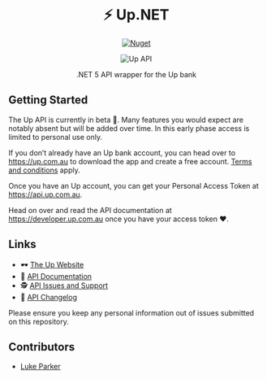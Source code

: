 <div align="center">

  # ⚡ Up.NET

  [![Nuget](https://img.shields.io/nuget/v/HUp.NET)](https://www.nuget.org/packages/HUp.NET)

  <img alt="Up API" src="https://github.com/up-banking/api/raw/master/assets/up-api.jpg" />

  .NET 5 API wrapper for the Up bank

</div>

## Getting Started

The Up API is currently in beta 🔧. Many features you would expect are notably
absent but will be added over time. In this early phase access is limited to
personal use only.

If you don’t already have an Up bank account, you can head over to
https://up.com.au to download the app and create a free account.
[Terms and conditions](https://up.com.au/terms) apply.

Once you have an Up account, you can get your Personal Access Token at
https://api.up.com.au.

Head on over and read the API documentation at https://developer.up.com.au once
you have your access token ❤.

## Links

* 🕶 [The Up Website](https://up.com.au)
* 📖 [API Documentation](https://developer.up.com.au)
* 🕵️ [API Issues and Support](https://github.com/up-banking/api/issues)
* 🚀 [API Changelog](https://github.com/up-banking/api/issues/31)

Please ensure you keep any personal information out of issues submitted on this
repository.

## Contributors

- [Luke Parker](https://github.com/Hona)